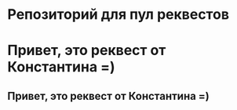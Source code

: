 # Репозиторий для пул реквестов



# Привет, это реквест от Константина =)

## Привет, это реквест от Константина =)